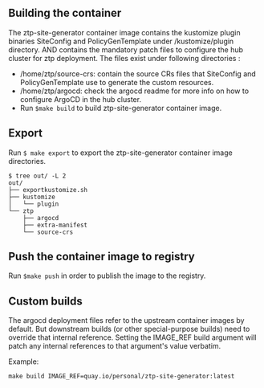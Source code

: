 ## Building the container
The ztp-site-generator container image contains the kustomize plugin binaries SiteConfig and PolicyGenTemplate under /kustomize/plugin directory.
AND contains the mandatory patch files to configure the hub cluster for ztp deployment. The files exist under following directories :
  - /home/ztp/source-crs: contain the source CRs files that SiteConfig and PolicyGenTemplate use to generate the custom resources.
  - /home/ztp/argocd: check the argocd readme for more info on how to configure ArgoCD in the hub cluster.
  - Run ``` $make build ``` to build ztp-site-generator container image.

## Export
Run ``` $ make export ```  to export the ztp-site-generator container image directories.

```
$ tree out/ -L 2
out/
├── exportkustomize.sh
├── kustomize
│   └── plugin
└── ztp
    ├── argocd
    ├── extra-manifest
    └── source-crs
```

## Push the container image to registry
Run ``` $make push ``` in order to publish the image to the registry.

## Custom builds
The argocd deployment files refer to the upstream container images by
default. But downstream builds (or other special-purpose builds) need
to override that internal reference.  Setting the IMAGE_REF build
argument will patch any internal references to that argument's value
verbatim.

Example:
```
make build IMAGE_REF=quay.io/personal/ztp-site-generator:latest
```
